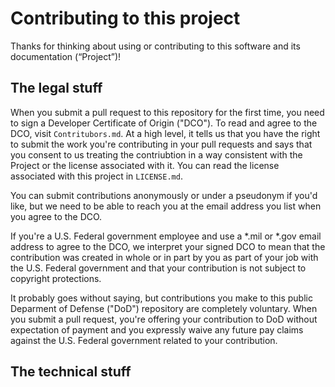 # Contributing to this project

Thanks for thinking about using or contributing to this software and its documentation (“Project”)!

## The legal stuff

When you submit a pull request to this repository for the first time, you need to sign a Developer Certificate of Origin ("DCO"). To read and agree to the DCO, visit `Contritubors.md`. At a high level, it tells us that you have the right to submit the work you're contributing in your pull requests and says that you consent to us treating the contriubtion in a way consistent with the Project or the license associated with it. You can read the license associated with this project in `LICENSE.md`. 

You can submit contributions anonymously or under a pseudonym if you'd like, but we need to be able to reach you at the email address you list when you agree to the DCO. 

If you're a U.S. Federal government employee and use a *.mil or *.gov email address to agree to the DCO, we interpret your signed DCO to mean that the contribution was created in whole or in part by you as part of your job with the U.S. Federal government and that your contribution is not subject to copyright protections.

It probably goes without saying, but contributions you make to this public Deparment of Defense ("DoD") repository are completely voluntary. When you submit a pull request, you're offering your contribution to DoD without expectation of payment and you expressly waive any future pay claims against the U.S. Federal government related to your contribution. 

## The technical stuff

